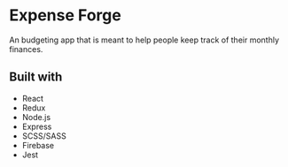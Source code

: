 # Expense Forge
An budgeting app that is meant to help people keep track of their monthly finances.

## Built with
- React
- Redux
- Node.js
- Express
- SCSS/SASS
- Firebase
- Jest
